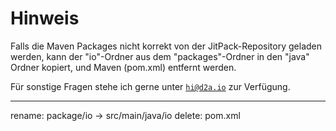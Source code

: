 # Hinweis

Falls die Maven Packages nicht korrekt von der JitPack-Repository geladen werden,
kann der "io"-Ordner aus dem "packages"-Ordner in den "java" Ordner kopiert,
und Maven (pom.xml) entfernt werden.

Für sonstige Fragen stehe ich gerne unter [`hi@d2a.io`](mailto:hi@d2a.io) zur Verfügung.

---

rename: package/io -> src/main/java/io
delete: pom.xml
